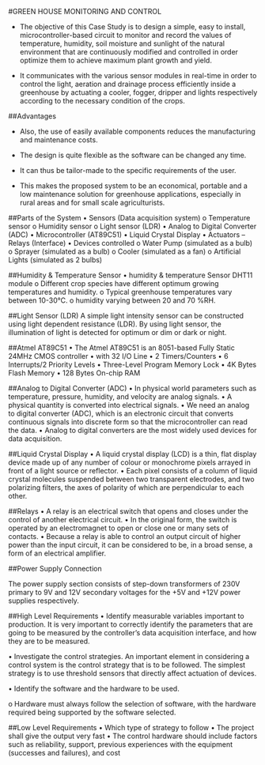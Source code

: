 #GREEN HOUSE MONITORING AND CONTROL

* The objective of this Case Study is to design a simple, easy to install, microcontroller-based circuit to monitor and record the values of temperature, humidity, soil moisture and sunlight of the natural environment that are continuously modified and controlled in order optimize them to achieve maximum plant growth and yield. 


* It communicates with the various sensor modules in real-time in order to control the light, aeration and drainage process efficiently inside a greenhouse by actuating a cooler, fogger, dripper and lights respectively according to the necessary condition of the crops. 

##Advantages
* Also, the use of easily available components reduces the manufacturing and maintenance costs. 

* The design is quite flexible as the software can be changed any time.

* It can thus be tailor-made to the specific requirements of the user. 

* This makes the proposed system to be an economical, portable and a low maintenance solution for greenhouse applications, especially in rural areas and for small scale agriculturists.


##Parts of the System
•	Sensors (Data acquisition system)
o	Temperature sensor 
o	Humidity sensor
o	Light sensor (LDR)
•	Analog to Digital Converter (ADC)
•	Microcontroller (AT89C51)
•	Liquid Crystal Display
•	Actuators – Relays (Interface)
•	Devices controlled
o	Water Pump (simulated as a bulb)
o	Sprayer (simulated as a bulb)
o	Cooler (simulated as a fan)
o	Artificial Lights (simulated as 2 bulbs)

##Humidity & Temperature Sensor 
•	humidity & temperature Sensor DHT11 module
o	 Different crop species have different optimum growing temperatures and humidity.
o	Typical greenhouse temperatures vary between 10-30°C.
o	humidity varying between 20 and 70 %RH.



##Light Sensor (LDR) 
A simple light intensity sensor can be constructed using light dependent resistance (LDR). By using light sensor, the illumination of light is detected for optimum or dim or dark or night.


##Atmel AT89C51
•	The Atmel AT89C51 is an 8051-based Fully Static 24MHz CMOS controller
•	 with 32 I/O Line
•	2 Timers/Counters
•	6 Interrupts/2 Priority Levels
•	Three-Level Program Memory Lock
•	4K Bytes Flash Memory
•	128 Bytes On-chip RAM


##Analog to Digital Converter (ADC)
•	In physical world parameters such as temperature, pressure, humidity, and velocity are analog signals.
•	 A physical quantity is converted into electrical signals. 
•	We need an analog to digital converter (ADC), which is an electronic circuit that converts continuous signals into discrete form so that the microcontroller can read the data. 
•	Analog to digital converters are the most widely used devices for data acquisition.

 

##Liquid Crystal Display
•	A liquid crystal display (LCD) is a thin, flat display device made up of any number of colour or monochrome pixels arrayed in front of a light source or reflector.
•	 Each pixel consists of a column of liquid crystal molecules suspended between two transparent electrodes, and two polarizing filters, the axes of polarity of which are perpendicular to each other.



##Relays
•	A relay is an electrical switch that opens and closes under the control of another electrical circuit. 
•	In the original form, the switch is operated by an electromagnet to open or close one or many sets of contacts.
•	Because a relay is able to control an output circuit of higher power than the input circuit, it can be considered to be, in a broad sense, a form of an electrical amplifier.



##Power Supply Connection

The power supply section consists of step-down transformers of 230V primary to 9V and 12V secondary voltages for the +5V and +12V power supplies respectively.



##High Level Requirements
•	Identify measurable variables important to production. It is very important to correctly identify the parameters that are going to be measured by the controller’s data acquisition interface, and how they are to be measured.

•	Investigate the control strategies. An important element in considering a control system is the control strategy that is to be followed. The simplest strategy is to use threshold sensors that directly affect actuation of devices.

•	Identify the software and the hardware to be used. 


o	Hardware must always follow the selection of software, with the hardware required being supported by the software selected.

##Low Level Requirements
•	Which type of strategy to follow
•	The project shall give the output very fast
•	The control hardware should include factors such as reliability, support, previous experiences with the equipment (successes and failures), and cost
